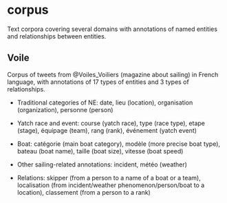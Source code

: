 # corpus

Text corpora covering several domains with annotations of named
entities and relationships between entities.

## Voile ##

Corpus of tweets from @Voiles_Voiliers (magazine about sailing) in
French language, with annotations of 17 types of entities and 3 types
of relationships.

* Traditional categories of NE: date, lieu (location), organisation
  (organization), personne (person)

* Yatch race and event: course (yatch race), type (race type), etape
  (stage), équipage (team), rang (rank), événement (yatch event)

* Boat: catégorie (main boat category), modèle (more precise boat
  type), bateau (boat name), taille (boat size), vitesse (boat speed)

* Other sailing-related annotations: incident, météo (weather)

* Relations: skipper (from a person to a name of a boat or a team),
  localisation (from incident/weather phenomenon/person/boat to a
  location), classement (from a person to a rank)
